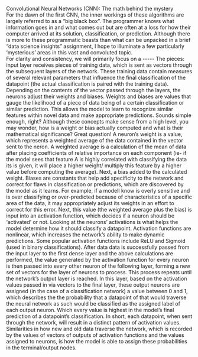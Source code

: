 Convolutional Neural Networks (CNN): The math behind the mystery<br/>
For the dawn of the first CNN, the inner workings of these algorithms are largely referred to as a “big black box”. The programmer knows what information goes in and what comes out but are often at a loss for how their computer arrived at its solution, classification, or prediction. Although there is more to these programmatic beasts than what can be unpacked in a brief “data science insights” assignment, I hope to illuminate a few particularly ‘mysterious’ areas in this vast and convoluted topic.<br/>
For clarity and consistency, we will primarily focus on a -----
The pieces: input layer receives pieces of training data, which is sent as vectors through the subsequent layers of the network. These training data contain measures of several relevant parameters that influence the final classification of the datapoint (the actual classification is paired with the training data). Depending on the contents of the vector passed through the layers, the neurons adjust their weights and biases. Weights and biases are values that gauge the likelihood of a piece of data being of a certain classification or similar prediction. This allows the model to learn to recognize similar features within novel data and make appropriate predictions. Sounds simple enough, right? Although these concepts make sense from a high level, you may wonder, how is a weight or bias actually computed and what is their mathematical significance? Great question! A neuron’s weight is a value, which represents a weighted average of the data contained in the vector sent to the neron. A weighted average is a calculation of the mean of data after placing coefficients of relative importance on each component (ie- if the model sees that feature A is highly correlated with classifying the data its is given, it will place a higher weight/ multiply this feature by a higher value before computing the average). Next, a bias added to the calculated weight. Biases are constants that help add specificity to the network and correct for flaws in classification or predictions, which are discovered by the model as it learns. For example, if a modelI know is overly sensitive and is over classifying or over-predicted because of characteristics of a specific area of the data, it may appropriately adjust its weights in an effort to correct for this error. Next, this value (the weighted average plus the bias) is input into an activation function, which decides if a neuron should be ‘activated’ or not. Looking at the neurons’ activations is what helps the model determine how it should classify a datapoint. Activation functions are nonlinear, which increases the network’s ability to make dynamic predictions. Some popular activation functions include ReLU and Sigmoid (used in binary classifications). After data data is successfully passed from the input layer to the first dense layer and the above calculations are performed, the value generated by the activation function for every neuron is then passed into every other neuron of the following layer, forming a new set of vectors for the layer of neurons to process. This process repeats until the network’s output layer is reached. In this layer, based on the activation values passed in via vectors to the final layer, these output neurons are assigned (in the case of a classification network) a value between 0 and 1, which describes the the probability that a datapoint of that would traverse the neural network as such would be classified as the assigned label of each output neuron. Which every value is highest in the model’s final prediction of a datapoint’s classification. In short, each datapoint, when sent through the network, will result in a distinct pattern of activation values. Similarities in how new and old data traverse the network, which is recorded by the values of vectors of outputs of activation functions and the values assigned to neurons, is how the model is able to assign these probabilities in the terminal/output nodes.
